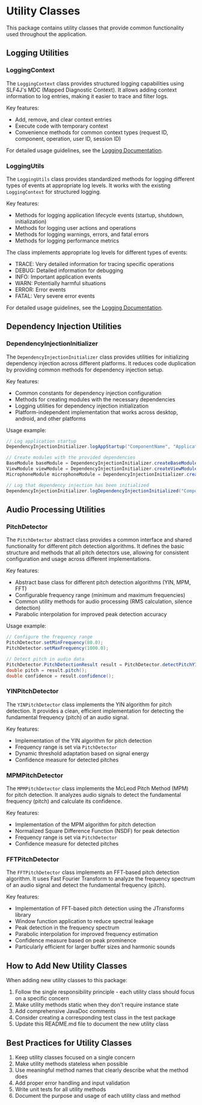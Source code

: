 # Utility Classes

This package contains utility classes that provide common functionality used throughout the application.

## Logging Utilities

### LoggingContext

The `LoggingContext` class provides structured logging capabilities using SLF4J's MDC (Mapped Diagnostic Context). It allows adding context information to log entries, making it easier to trace and filter logs.

Key features:
- Add, remove, and clear context entries
- Execute code with temporary context
- Convenience methods for common context types (request ID, component, operation, user ID, session ID)

For detailed usage guidelines, see the [Logging Documentation](../../../../../../../../docs/logging.md).

### LoggingUtils

The `LoggingUtils` class provides standardized methods for logging different types of events at appropriate log levels. It works with the existing `LoggingContext` for structured logging.

Key features:
- Methods for logging application lifecycle events (startup, shutdown, initialization)
- Methods for logging user actions and operations
- Methods for logging warnings, errors, and fatal errors
- Methods for logging performance metrics

The class implements appropriate log levels for different types of events:
- TRACE: Very detailed information for tracing specific operations
- DEBUG: Detailed information for debugging
- INFO: Important application events
- WARN: Potentially harmful situations
- ERROR: Error events
- FATAL: Very severe error events

For detailed usage guidelines, see the [Logging Documentation](../../../../../../../../docs/logging.md).

## Dependency Injection Utilities

### DependencyInjectionInitializer

The `DependencyInjectionInitializer` class provides utilities for initializing dependency injection across different platforms. It reduces code duplication by providing common methods for dependency injection setup.

Key features:
- Common constants for dependency injection configuration
- Methods for creating modules with the necessary dependencies
- Logging utilities for dependency injection initialization
- Platform-independent implementation that works across desktop, android, and other platforms

Usage example:

```java
// Log application startup
DependencyInjectionInitializer.logAppStartup("ComponentName", "Application Name");

// Create modules with the provided dependencies
BaseModule baseModule = DependencyInjectionInitializer.createBaseModule(tempDirectory);
ViewModule viewModule = DependencyInjectionInitializer.createViewModule(mainWindow);
MicrophoneModule microphoneModule = DependencyInjectionInitializer.createMicrophoneModule(microphone);

// Log that dependency injection has been initialized
DependencyInjectionInitializer.logDependencyInjectionInitialized("ComponentName");
```

## Audio Processing Utilities

### PitchDetector

The `PitchDetector` abstract class provides a common interface and shared functionality for different pitch detection algorithms. It defines the basic structure and methods that all pitch detectors use, allowing for consistent configuration and usage across different implementations.

Key features:
- Abstract base class for different pitch detection algorithms (YIN, MPM, FFT)
- Configurable frequency range (minimum and maximum frequencies)
- Common utility methods for audio processing (RMS calculation, silence detection)
- Parabolic interpolation for improved peak detection accuracy

Usage example:

```java
// Configure the frequency range
PitchDetector.setMinFrequency(80.0);
PitchDetector.setMaxFrequency(1000.0);

// Detect pitch in audio data
PitchDetector.PitchDetectionResult result = PitchDetector.detectPitchYIN(audioData, sampleRate);
double pitch = result.pitch();
double confidence = result.confidence();
```

### YINPitchDetector

The `YINPitchDetector` class implements the YIN algorithm for pitch detection. It provides a clean, efficient implementation for detecting the fundamental frequency (pitch) of an audio signal.

Key features:
- Implementation of the YIN algorithm for pitch detection
- Frequency range is set via `PitchDetector`
- Dynamic threshold adaptation based on signal energy
- Confidence measure for detected pitches

### MPMPitchDetector

The `MPMPitchDetector` class implements the McLeod Pitch Method (MPM) for pitch detection. It analyzes audio signals to detect the fundamental frequency (pitch) and calculate its confidence.

Key features:
- Implementation of the MPM algorithm for pitch detection
- Normalized Square Difference Function (NSDF) for peak detection
- Frequency range is set via `PitchDetector`
- Confidence measure for detected pitches

### FFTPitchDetector

The `FFTPitchDetector` class implements an FFT-based pitch detection algorithm. It uses Fast Fourier Transform to analyze the frequency spectrum of an audio signal and detect the fundamental frequency (pitch).

Key features:
- Implementation of FFT-based pitch detection using the JTransforms library
- Window function application to reduce spectral leakage
- Peak detection in the frequency spectrum
- Parabolic interpolation for improved frequency estimation
- Confidence measure based on peak prominence
- Particularly efficient for larger buffer sizes and harmonic sounds

## How to Add New Utility Classes

When adding new utility classes to this package:

1. Follow the single responsibility principle - each utility class should focus on a specific concern
2. Make utility methods static when they don't require instance state
3. Add comprehensive JavaDoc comments
4. Consider creating a corresponding test class in the test package
5. Update this README.md file to document the new utility class

## Best Practices for Utility Classes

1. Keep utility classes focused on a single concern
2. Make utility methods stateless when possible
3. Use meaningful method names that clearly describe what the method does
4. Add proper error handling and input validation
5. Write unit tests for all utility methods
6. Document the purpose and usage of each utility class and method
